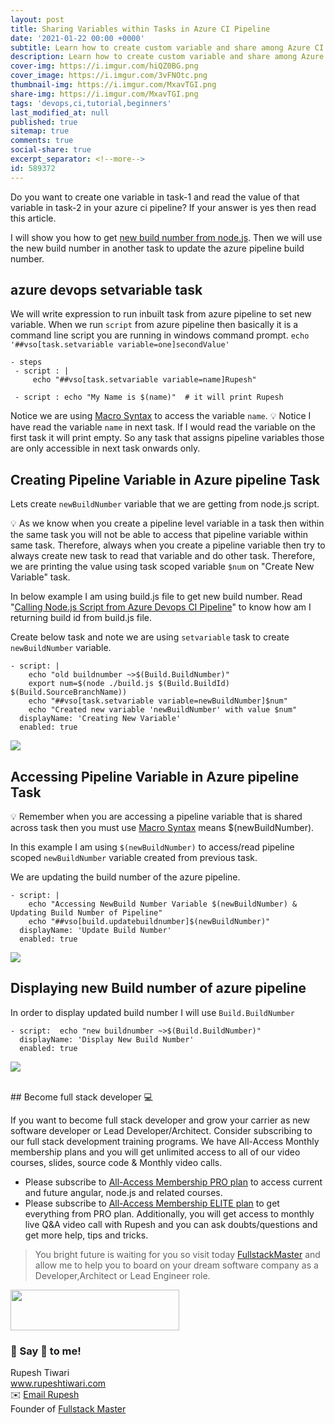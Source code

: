 ```yaml
---
layout: post
title: Sharing Variables within Tasks in Azure CI Pipeline
date: '2021-01-22 00:00 +0000'
subtitle: Learn how to create custom variable and share among Azure CI Pipeline tasks
description: Learn how to create custom variable and share among Azure CI Pipeline tasks
cover-img: https://i.imgur.com/hiQZ0BG.png
cover_image: https://i.imgur.com/3vFNOtc.png
thumbnail-img: https://i.imgur.com/MxavTGI.png
share-img: https://i.imgur.com/MxavTGI.png
tags: 'devops,ci,tutorial,beginners'
last_modified_at: null
published: true
sitemap: true
comments: true
social-share: true
excerpt_separator: <!--more-->
id: 589372
---
```


Do you want to create one variable in task-1 and read the value of that variable in task-2 in your azure ci pipeline? If your answer is yes then read this article. 

I will show you how to get [new build number from node.js](https://hackmd.io/QiDKOk2RTKee1Y822ceSYA). Then we will use the new build number in another task to update the azure pipeline build number. 

## azure devops setvariable task
We will write expression to run inbuilt task from azure pipeline to set new variable. When we run  `script` from azure pipeline then basically it is a command line script you are running in windows command prompt.
`echo '##vso[task.setvariable variable=one]secondValue'`

```yml= 
- steps
 - script : |
     echo "##vso[task.setvariable variable=name]Rupesh"
     
 - script : echo "My Name is $(name)"  # it will print Rupesh
```

Notice we are using [Macro Syntax](https://docs.microsoft.com/en-us/azure/devops/pipelines/process/variables?view=azure-devops&tabs=yaml%2Cbatch#macro-syntax-variables) to access the variable `name`. 
:bulb: Notice I have read the variable `name` in next task. If I would read the variable on the first task it will print empty. So any task that assigns pipeline variables those are only accessible in next task onwards only. 

## Creating Pipeline Variable in Azure pipeline Task

Lets create `newBuildNumber` variable that we are getting from node.js script. 

:bulb: As we know when you create a pipeline level variable in a task then within the same task you will not be able to access that pipeline variable within same task. Therefore, always when you create a pipeline variable then try to always create new task to read that variable and do other task. Therefore, we are printing the value using task scoped variable `$num` on "Create New Variable" task. 



In below example I am using build.js file to get new build number. Read "[Calling Node.js Script from Azure Devops CI Pipeline](https://hackmd.io/QiDKOk2RTKee1Y822ceSYA)" to know how am I returning build id from build.js file.

Create below task and note we are using `setvariable` task to create `newBuildNumber` variable. 

```yaml=
- script: |
    echo "old buildnumber ~>$(Build.BuildNumber)"
    export num=$(node ./build.js $(Build.BuildId) $(Build.SourceBranchName))
    echo "##vso[task.setvariable variable=newBuildNumber]$num"
    echo "Created new variable 'newBuildNumber' with value $num"
  displayName: 'Creating New Variable'
  enabled: true
```
![](https://i.imgur.com/87SqLYm.png)


## Accessing Pipeline Variable in Azure pipeline Task

:bulb: Remember when you are accessing a pipeline variable that is shared across task then you must use [Macro Syntax](https://docs.microsoft.com/en-us/azure/devops/pipelines/process/variables?view=azure-devops&tabs=yaml%2Cbatch#macro-syntax-variables) means $(newBuildNumber). 

In this example I am using ``$(newBuildNumber)`` to access/read pipeline scoped `newBuildNumber` variable created from previous task.

We are updating the build number of the azure pipeline.

```yaml=
- script: |
    echo "Accessing NewBuild Number Variable $(newBuildNumber) & Updating Build Number of Pipeline"
    echo "##vso[build.updatebuildnumber]$(newBuildNumber)"
  displayName: 'Update Build Number'
  enabled: true
```
![](https://i.imgur.com/wL5xJkE.png)

## Displaying new Build number of azure pipeline
In order to display updated build number I will use `Build.BuildNumber`
```yaml=
- script:  echo "new buildnumber ~>$(Build.BuildNumber)"
  displayName: 'Display New Build Number'
  enabled: true
```

![](https://i.imgur.com/kMxUfSa.png)


<br/>
## Become full stack developer 💻

If you want to become full stack developer and grow your carrier as new software developer or Lead Developer/Architect. Consider subscribing to our full stack development training programs. We have All-Access Monthly membership plans and you will get unlimited access to all of our video courses, slides, source code & Monthly video calls.

- Please subscribe to [All-Access Membership PRO plan](https://www.fullstackmaster.net/pro) to access current and future angular, node.js and related courses.
- Please subscribe to [All-Access Membership ELITE plan](https://www.fullstackmaster.net/elite) to get everything from PRO plan. Additionally, you will get access to monthly live Q&A video call with Rupesh and you can ask doubts/questions and get more help, tips and tricks.

> You bright future is waiting for you so visit today [FullstackMaster](www.fullstackmaster.net) and allow me to help you to board on your dream software company as a Developer,Architect or Lead Engineer role.
<a href="https://www.fullstackmaster.net">
    <img height="65" src="https://i.imgur.com/9OCLciM.png" width="270">
</a>
 


<br/>

### 💖 Say 👋 to me! 

<div> 
Rupesh Tiwari </div><div>
<a href="https://www.rupeshtiwari.com"> www.rupeshtiwari.com</a> </div><div>
✉️ <a href="mailto:fullstackmaster1@gmail.com?subject=Hi"> Email Rupesh</a> </div><div>
Founder of <a href="https://www.fullstackmaster.net"> Fullstack Master</a></div><div>
</div>